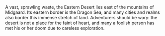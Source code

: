 A vast, sprawling waste, the Eastern Desert lies east of the mountains of Midgaard. Its eastern border is the Dragon Sea, and many cities and realms also border this immense stretch of land. Adventurers should be wary: the desert is not a place for the faint of heart, and many a foolish person has met his or her doom due to careless exploration.

